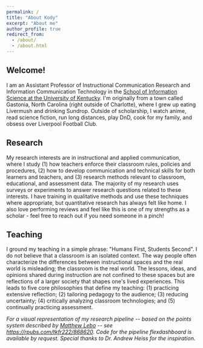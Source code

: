 ```yaml
---
permalink: /
title: "About Kody"
excerpt: "About me"
author_profile: true
redirect_from: 
  - /about/
  - /about.html
---
```


## Welcome!

I am an Assistant Professor of Instructional Communication Research and Information Communication Technology in the [School of Information Science at the University of Kentucky](https://ci.uky.edu/sis/). I'm originally from a town called Gastonia, North Carolina (right outside of Charlotte), where I grew up eating Livermush and drinking Sundrop. Outside of scholarship, I watch anime, read science fiction, run long distances, play DnD, cook for my family, and obsess over Liverpool Football Club.

## Research

My research interests are in instructional and applied communication, where I study (1) how teachers enforce their classroom rules, policies and procedures, (2) how to develop communication and technical skills for both learners and teachers, and (3) research methods relevant to classroom, educational, and assessment data. The majority of my research uses surveys or experiments to answer research questions related to these interests. I have training in qualitative methods and use these techniques where appropriate, but quantitative research has always felt like home. I also love performing reviews and feel like this is one of my strengths as a scholar - feel free to reach out if you need someone in a pinch!

## Teaching

I ground my teaching in a simple phrase: "Humans First, Students Second". I do not believe that a classroom is an isolated context. The way people often characterize the differences between instructional spaces and the real world is misleading; the classroom is the real world. The lessons, ideas, and opinions shared during instruction are not confined to these spaces but are reflections of a larger society that shapes one's lived experiences. This leads to five core philosophies that define my teaching: (1) practicing extensive reflection; (2) tailoring pedagogy to the audience; (3) reducing uncertainty; (4) critically analyzing classroom technologies; and (5) continually practicing assessment.

*For a visual representation of my research pipeline -- based on the points system described by [Matthew Lebo](https://www.cambridge.org/core/journals/ps-political-science-and-politics/article/abs/managing-your-research-pipeline/E75F5F84AAD505EE6E66155EB8E9A81F) -- see <https://rpubs.com/tkfr222/868620>. Code for the pipeline flexdashboard is available by request. Special thanks to Dr. Andrew Heiss for the inspiration.*
